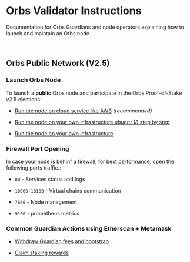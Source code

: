 # Orbs Validator Instructions

Documentation for Orbs Guardians and node operators explaining how to launch and maintain an Orbs node.

&nbsp;

## Orbs Public Network (V2.5)

### Launch Orbs Node

To launch a **public** Orbs node and participate in the Orbs Proof-of-Stake v2.5 elections:

* [Run the node on cloud service like AWS](./public/orbs-public-blockchain.md) *(recommended)*

* [Run the node on your own infrastructure *ubuntu 18* step by step](./public/orbs-public-own-infra-steps.md)

* [Run the node on your own infrastructure](./public/orbs-public-own-infra.md)

### Firewall Port Opening
In case your node is behinf a firewall, for best performance, 
open the following ports traffic.:

* ```80``` - Services status and logs

* ```10000-10100``` - Virtual chains communication

* ```7666``` - Node management

* ```9100``` - prometheus metrics

### Common Guardian Actions using Etherscan + Metamask

* [Withdraw Guardian fees and bootstrap](./public/withdraw_fees_bootstrap.md)

* [Claim staking rewards](./public/claim_staking_rweards.md)

&nbsp;
